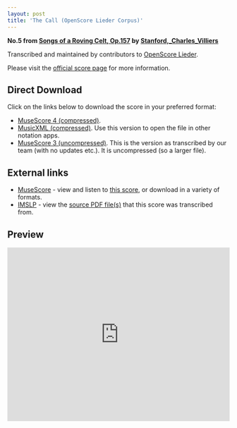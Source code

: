 ```yaml
---
layout: post
title: 'The Call (OpenScore Lieder Corpus)'
---
```


__No.5 from [Songs of a Roving Celt, Op.157](https://fourscoreandmore.org/OpenScore/Stanford%2C_Charles_Villiers/Songs_of_a_Roving_Celt%2C_Op.157/) by [Stanford,_Charles_Villiers](https://fourscoreandmore.org/OpenScore/Stanford%2C_Charles_Villiers)__

Transcribed and maintained by contributors to [OpenScore Lieder].

Please visit the [official score page] for more information.

[official score page]: https://musescore.com/openscore-lieder-corpus/scores/6548330
[OpenScore Lieder]: https://musescore.com/openscore-lieder-corpus

## Direct Download

Click on the links below to download the score in your preferred format:
- [MuseScore 4 (compressed)](https://fourscoreandmore.org/OpenScore/Stanford%2C_Charles_Villiers/Songs_of_a_Roving_Celt%2C_Op.157/5_The_Call.mscz).
- [MusicXML (compressed)](https://fourscoreandmore.org/OpenScore/Stanford%2C_Charles_Villiers/Songs_of_a_Roving_Celt%2C_Op.157/5_The_Call.mxl). Use this version to open the file in other notation apps.
- [MuseScore 3 (uncompressed)](https://raw.githubusercontent.com/OpenScore/Lieder/refs/heads/main/scores/Stanford%2C_Charles_Villiers/Songs_of_a_Roving_Celt%2C_Op.157/5_The_Call/lc6548330.mscx). This is the version as transcribed by our team (with no updates etc.). It is uncompressed (so a larger file).

## External links

- [MuseScore] - view and listen to [this score][MuseScore], or download in a variety of formats.
- [IMSLP] - view the [source PDF file(s)][IMSLP] that this score was transcribed from.

[MuseScore]: https://musescore.com/score/6548330
[IMSLP]: https://imslp.org/wiki/Special:ReverseLookup/463803

## Preview

<iframe width="100%" height="394" src="https://musescore.com/openscore-lieder-corpus/scores/6548330/embed" frameborder="0" allowfullscreen allow="autoplay; fullscreen"></iframe>
